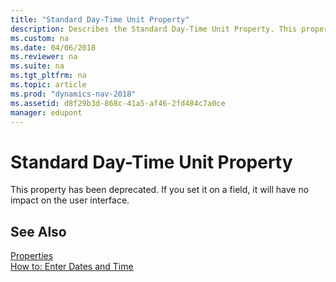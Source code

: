 ```yaml
---
title: "Standard Day-Time Unit Property"
description: Describes the Standard Day-Time Unit Property. This property has been deprecated. If you set it on a field, it will have no impact on the user interface.
ms.custom: na
ms.date: 04/06/2018
ms.reviewer: na
ms.suite: na
ms.tgt_pltfrm: na
ms.topic: article
ms.prod: "dynamics-nav-2018"
ms.assetid: d8f29b3d-868c-41a5-af46-2fd484c7a0ce
manager: edupont
---
```

# Standard Day-Time Unit Property
This property has been deprecated. If you set it on a field, it will have no impact on the user interface.  

## See Also  
[Properties](Properties.md)  
[How to: Enter Dates and Time](/dynamics-nav/ui-how-enter-date-time)  
